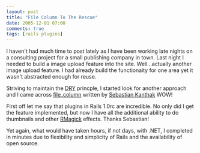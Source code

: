 ```yaml
---
layout: post
title: "File Column To The Rescue"
date: 2005-12-01 07:00
comments: true
tags: [rails plugins]
---
```

I haven't had much time to post lately as I have been working late nights on a consulting project for a small publishing company in town. Last night I needed to build a image upload feature into the site. Well...actually another image upload feature. I had already build the functionaity for one area yet it wasn't abstracted enough for reuse.

Striving to maintain the [DRY](http://wiki.rubyonrails.com/rails/pages/DRY) princple, I started look for another approach and I came across [file\_column](http://www.kanthak.net/opensource/file_column/) written by [Sebastian Kanthak](http://www.kanthak.net/index.html.) WOW! 

First off let me say that plugins in Rails 1.0rc are incredible. No only did I get the feature implemented, but now I have all the additional ability to do thumbnails and other [RMagick](http://rmagick.rubyforge.org/) effects. Thanks Sebastian!

Yet again, what would have taken hours, if not days, with .NET, I completed in minutes due to flexibility and simplicity of Rails and the availability of open source.